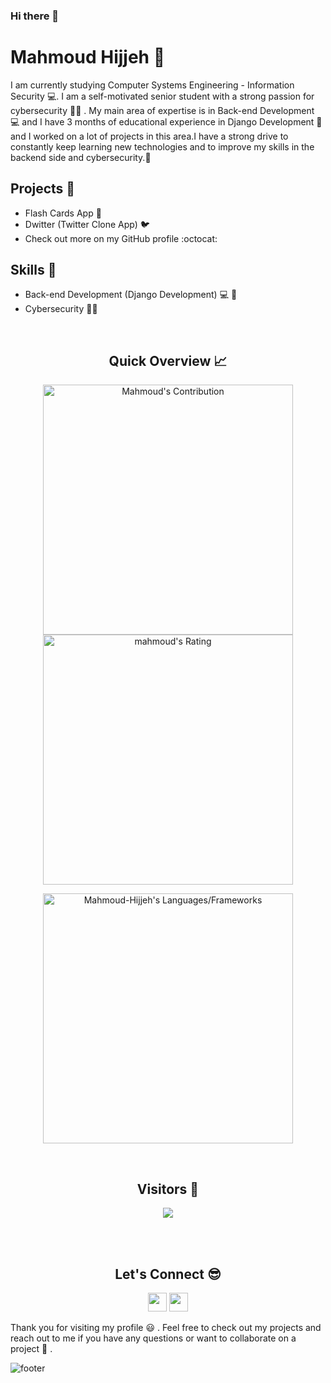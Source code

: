 ### Hi there 👋
<!--
**Mahmoud-Hijjeh/Mahmoud-Hijjeh** is a ✨ _special_ ✨ repository because its `README.md` (this file) appears on your GitHub profile.
-->

# Mahmoud Hijjeh :trident:

I am currently studying Computer Systems Engineering - Information Security :computer:. I am a self-motivated senior student with a strong passion for cybersecurity :guardsman: . My main area of expertise is in Back-end Development :computer: and I have 3 months of educational experience in Django Development :snake: and I worked on a lot of projects in this area.I have a strong drive to constantly keep learning new technologies and to improve my skills in the backend side and cybersecurity.:muscle:

## Projects :book:
- Flash Cards App :card_index:
- Dwitter (Twitter Clone App) :bird:
- Check out more on my GitHub profile :octocat:

## Skills :wrench:
- Back-end Development (Django Development) :computer: :snake:
- Cybersecurity :guardsman:
<br />

<h2 align="center">Quick Overview 📈</h2>
  
  <p align = "center">
 
</p>

<p align = "center">
  <img src = "https://github-readme-stats.vercel.app/api?username=Mahmoud-Hijjeh&count_private=true&theme=gotham&hide_border=true" alt = "Mahmoud's Contribution" width = 400 >
  <img src = "https://github-readme-streak-stats.herokuapp.com?user=Mahmoud-Hijjeh&count_private=true&theme=gotham&hide_border=true" alt = "mahmoud's Rating" width = 400 >

</p>

<p align = "center">

 <img src = "https://github-readme-stats.vercel.app/api/top-langs?username=Mahmoud-Hijjeh&show_icons=true&count_private=true&locale=en&layout=compact&langs_count=10&hide_border=true&theme=gotham" alt = "Mahmoud-Hijjeh's Languages/Frameworks" width = 400 />
</p>


<br />
<h2 align="center">Visitors 👀</h2>
<div align="center" >
  <img src="https://profile-counter.glitch.me/Mahmoud-Hijjeh/count.svg"></img>
</div>

<br /><br />
<h2 align="center">Let's Connect 😎</h2>
<p align="center">
  <a href = "mahmoud2001asoom@gmail.com"><img src = "https://img.shields.io/badge/Gmail-D14836?style=for-the-badge&logo=gmail&logoColor=white" height = 30></a>
  <a href = "https://www.linkedin.com/in/ma7moud-hijjeh/"><img src = "https://img.shields.io/badge/LinkedIn-0077B5?style=for-the-badge&logo=linkedin&logoColor=white"     height = 30></a>
 
</p>

Thank you for visiting my profile :smiley: . Feel free to check out my projects and reach out to me if you have any questions or want to collaborate on a project :handshake:  .


![footer](https://capsule-render.vercel.app/api?type=waving&color=gradient&height=150&section=footer)
